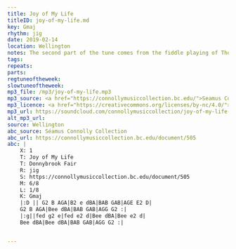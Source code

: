 ```yaml
---
title: Joy of My Life
titleID: joy-of-my-life.md
key: Gmaj
rhythm: jig
date: 2019-02-14
location: Wellington
notes: The second part of the tune comes from the fiddle playing of Thomas Power from Doonbeg in County Clare.
tags:
repeats: 
parts: 
regtuneoftheweek:
slowtuneoftheweek:
mp3_file: /mp3/joy-of-my-life.mp3
mp3_source: <a href="https://connollymusiccollection.bc.edu/">Seamus Connolly and Boston College Libraries, 2016</a>
mp3_licence: <a href="https://creativecommons.org/licenses/by-nc/4.0/">CC-BY-NC-4.0</a>
mp3_url: https://soundcloud.com/connollymusiccollection/joy-of-my-life-jig
alt_mp3_url:
source: Wellington
abc_source: Séamus Connolly Collection
abc_url: https://connollymusiccollection.bc.edu/document/505
abc: |
    X: 1
    T: Joy of My Life
    T: Donnybrook Fair
    R: jig
    S: https://connollymusiccollection.bc.edu/document/505
    M: 6/8
    L: 1/8
    K: Gmaj
    |:D || G2 B AGA|B2 e dBA|BAB GAB|AGE E2 D|
    G2 B AGA|Bee dBA|BAB GAB|AGG G2 :|
    |:g||fed g2 e|fed e2 d|Bee dBA|Bee e2 d|
    Bee dBA|Bee dBA|BAB GAB|AGG G2 :|


---
```


